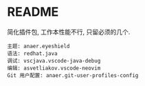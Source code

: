 # README

简化插件包, 工作本性能不行, 只留必须的几个.

```
主题: anaer.eyeshield
语法: redhat.java
调试: vscjava.vscode-java-debug
编辑: asvetliakov.vscode-neovim
Git 用户配置: anaer.git-user-profiles-config
```